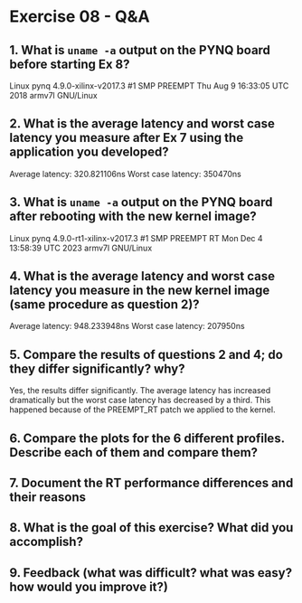# Exercise 08 - Q&A

## 1. What is `uname -a` output on the PYNQ board before starting Ex 8?
Linux pynq 4.9.0-xilinx-v2017.3 #1 SMP PREEMPT Thu Aug 9 16:33:05 UTC 2018 armv7l GNU/Linux

## 2. What is the average latency and worst case latency you measure after Ex 7 using the application you developed?
Average latency: 320.821106ns
Worst case latency: 350470ns

## 3. What is `uname -a` output on the PYNQ board after rebooting with the new kernel image?
Linux pynq 4.9.0-rt1-xilinx-v2017.3 #1 SMP PREEMPT RT Mon Dec 4 13:58:39 UTC 2023 armv7l GNU/Linux

## 4. What is the average latency and worst case latency you measure in the new kernel image (same procedure as question 2)?
Average latency: 948.233948ns
Worst case latency: 207950ns

## 5. Compare the results of questions 2 and 4; do they differ significantly? why?
Yes, the results differ significantly. The average latency has increased dramatically but the worst case latency has decreased by a third. This happened because of the PREEMPT_RT patch we applied to the kernel.

## 6. Compare the plots for the 6 different profiles. Describe each of them and compare them?

## 7. Document the RT performance differences and their reasons

## 8. What is the goal of this exercise? What did you accomplish?

## 9. Feedback (what was difficult? what was easy? how would you improve it?)

